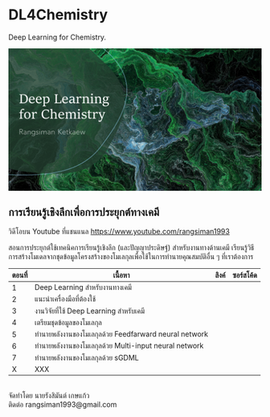 # DL4Chemistry
Deep Learning for Chemistry.

<p align="center">
   <img alt="dl4chem-rangsiman" src="img/dl4chem-rangsiman.png" align=middle width="800pt" hight="100pt" /> 
<p/>

## การเรียนรู้เชิงลึกเพื่อการประยุกต์ทางเคมี

วิดีโอบน Youtube ที่แชนแนล https://www.youtube.com/rangsiman1993

สอนการประยุกต์ใช้เทคนิคการเรียนรู้เชิงลึก (และปัญญาประดิษฐ์) สำหรับงานทางด้านเคมี เรียนรู้วิธีการสร้างโมเดลจากชุดข้อมูลโครงสร้างของโมเลกุลเพื่อใช้ในการทำนายคุณสมบัติอื่น ๆ ที่เราต้องการ

| ตอนที่ | เนื้อหา| ลิงค์  | ซอร์สโค้ด |
|-----|-----|-----|-----|
|   1 | Deep Learning สำหรับงานทางเคมี | | |
|   2 | แนะนำเครื่องมือที่ต้องใช้ | | |
|   3 | งานวิจัยที่ใช้ Deep Learning สำหรับเคมี | | |
|   4 | เตรียมชุดข้อมูลของโมเลกุล | | | 
|   5 | ทำนายพลังงานของโมเลกุลด้วย Feedfarward neural network | | |
|   6 | ทำนายพลังงานของโมเลกุลด้วย Multi-input neural network | | |
|   7 | ทำนายพลังงานของโมเลกุลด้วย sGDML | | |
|   X | XXX | | |

<br/>
จัดทำโดย นายรังสิมันต์ เกษแก้ว <br/>
ติดต่อ rangsiman1993@gmail.com
